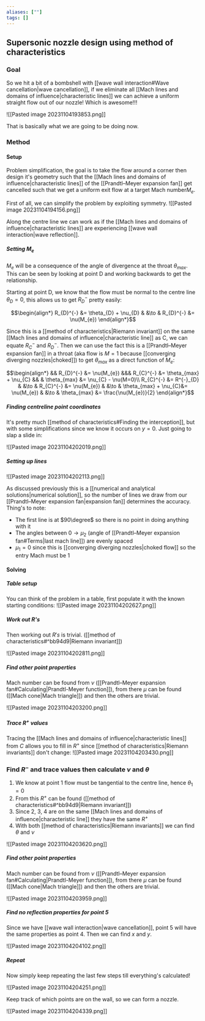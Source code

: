 ```yaml
---
aliases: [""]
tags: []
---
```


## Supersonic nozzle design using method of characteristics

### Goal

So we hit a bit of a bombshell with [[wave wall interaction#Wave cancellation|wave cancellation]], if we eliminate all [[Mach lines and domains of influence|characteristic lines]] we can achieve a uniform straight flow out of our nozzle! Which is awesome!!!

![[Pasted image 20231104193853.png]]

That is basically what we are going to be doing now.

### Method

#### Setup

Problem simplification, the goal is to take the flow around a corner then design it's geometry such that the [[Mach lines and domains of influence|characteristic lines]] of the [[Prandtl–Meyer expansion fan]] get cancelled such that we get a uniform exit flow at a target Mach number$M_{e}$.

First of all, we can simplify the problem by exploiting symmetry.
![[Pasted image 20231104194156.png]]

Along the centre line we can work as if the [[Mach lines and domains of influence|characteristic lines]] are experiencing [[wave wall interaction|wave reflection]].

##### Setting $M_{e}$

$M_{e}$ will be a consequence of the angle of divergence at the throat $\theta_{max}$. This can be seen by looking at point D and working backwards to get the relationship. 

Starting at point D, we know that the flow must be normal to the centre line $\theta_{D}=0$, this allows us to get $R_{D}^{-}$ pretty easily:

$$\begin{align*}
R_{D}^{-} &= \theta_{D} + \nu_{D} & &\to & R_{D}^{-} &=   \nu(M_{e})
\end{align*}$$

Since this is a [[method of characteristics|Riemann invariant]] on the same [[Mach lines and domains of influence|characteristic line]] as C, we can equate $R_{C}^{-}$ and $R^{-}_{D}$. Then we can use the fact this is a [[Prandtl–Meyer expansion fan]] in a throat (aka flow is $M=1$ because [[converging diverging nozzles|choked]]) to get $\theta_{max}$ as a direct function of $M_{e}$:

$$\begin{align*}
&& R_{D}^{-} &=   \nu(M_{e}) &&& R_{C}^{-} &= \theta_{max} + \nu_{C} && & \theta_{max} &= \nu_{C} - \nu(M=0)\\
R_{C}^{-} &= R^{-}_{D} & &\to & R_{C}^{-} &= \nu(M_{e}) & &\to & \theta_{max} + \nu_{C}&= \nu(M_{e}) & &\to & \theta_{max} &=  \frac{\nu(M_{e})}{2}
\end{align*}$$

##### Finding centreline point coordinates

It's pretty much [[method of characteristics#Finding the interception]], but with some simplifications since we know it occurs on $y=0$. Just going to slap a slide in:

![[Pasted image 20231104202019.png]]

##### Setting up lines

![[Pasted image 20231104202113.png]]

As discussed previously this is a [[numerical and analytical solutions|numerical solution]], so the number of lines we draw from our [[Prandtl–Meyer expansion fan|expansion fan]] determines the accuracy. Thing's to note:
- The first line is at $90\degree$ so there is no point in doing anything with it
- The angles between $0\to \mu_{2}$ (angle of [[Prandtl–Meyer expansion fan#Terms|last mach line]]) are evenly spaced
- $\mu_{1}=0$ since this is [[converging diverging nozzles|choked flow]] so the entry Mach must be 1

#### Solving

##### Table setup

You can think of the problem in a table, first populate it with the known starting conditions:
![[Pasted image 20231104202627.png]]

##### Work out $R$'s

Then working out $R's$ is trivial. ([[method of characteristics#^bb94d9|Riemann invariant]])

![[Pasted image 20231104202811.png]]

##### Find other point properties

Mach number can be found from $\nu$ ([[Prandtl–Meyer expansion fan#Calculating|Prandtl-Meyer function]]), from there $\mu$ can be found ([[Mach cone|Mach triangle]]) and then the others are trivial.

![[Pasted image 20231104203200.png]]

##### Trace $R^{+}$ values

Tracing the [[Mach lines and domains of influence|characteristic lines]] from $C$ allows you to fill in $R^{+}$ since [[method of characteristics|Riemann invariants]] don't change:
![[Pasted image 20231104203430.png]]

### Find $R^{-}$ and trace values then calculate $\nu$ and $\theta$

1) We know at point 1 flow must be tangential to the centre line, hence $\theta_{1}=0$
2) From this $R^{+}$ can be found ([[method of characteristics#^bb94d9|Riemann invariant]])
3) Since 2, 3, 4 are on the same [[Mach lines and domains of influence|characteristic line]] they have the same $R^{+}$
4) With both [[method of characteristics|Riemann invariants]] we can find $\theta$ and $\nu$

![[Pasted image 20231104203620.png]]


##### Find other point properties

Mach number can be found from $\nu$ ([[Prandtl–Meyer expansion fan#Calculating|Prandtl-Meyer function]]), from there $\mu$ can be found ([[Mach cone|Mach triangle]]) and then the others are trivial.

![[Pasted image 20231104203959.png]]

##### Find no reflection properties for point 5

Since we have [[wave wall interaction|wave cancellation]], point 5 will have the same properties as point 4. Then we can find $x$ and $y$.

![[Pasted image 20231104204102.png]]

##### Repeat

Now simply keep repeating the last few steps till everything's calculated!

![[Pasted image 20231104204251.png]]

Keep track of which points are on the wall, so we can form a nozzle.

![[Pasted image 20231104204339.png]]
